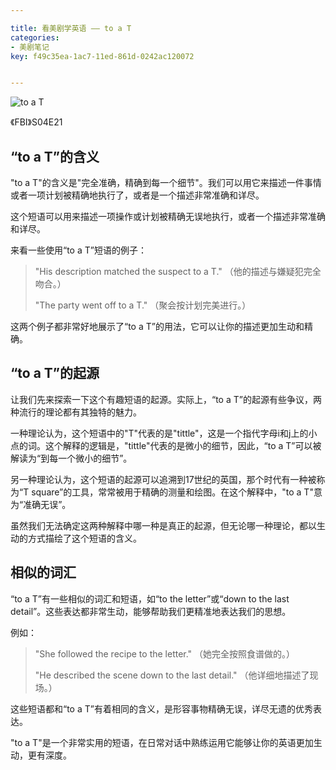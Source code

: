```yaml
---

title: 看美剧学英语 —— to a T
categories:
- 美剧笔记
key: f49c35ea-1ac7-11ed-861d-0242ac120072


---
```




![to a T](https://icdb-images.oss-cn-hangzhou.aliyuncs.com/news/2023/07/14/5401689344201.jpg)

《FBI》S04E21

## “to a T”的含义

"to a T"的含义是"完全准确，精确到每一个细节"。我们可以用它来描述一件事情或者一项计划被精确地执行了，或者是一个描述非常准确和详尽。

这个短语可以用来描述一项操作或计划被精确无误地执行，或者一个描述非常准确和详尽。

来看一些使用“to a T”短语的例子：

> "His description matched the suspect to a T." （他的描述与嫌疑犯完全吻合。）
> 
> "The party went off to a T." （聚会按计划完美进行。）

这两个例子都非常好地展示了“to a T”的用法，它可以让你的描述更加生动和精确。

## “to a T”的起源

让我们先来探索一下这个有趣短语的起源。实际上，“to a T”的起源有些争议，两种流行的理论都有其独特的魅力。

一种理论认为，这个短语中的"T"代表的是"tittle"，这是一个指代字母i和j上的小点的词。这个解释的逻辑是，"tittle"代表的是微小的细节，因此，“to a T”可以被解读为“到每一个微小的细节”。

另一种理论认为，这个短语的起源可以追溯到17世纪的英国，那个时代有一种被称为“T square”的工具，常常被用于精确的测量和绘图。在这个解释中，"to a T"意为“准确无误”。

虽然我们无法确定这两种解释中哪一种是真正的起源，但无论哪一种理论，都以生动的方式描绘了这个短语的含义。


## 相似的词汇

“to a T”有一些相似的词汇和短语，如“to the letter”或“down to the last detail”。这些表达都非常生动，能够帮助我们更精准地表达我们的思想。

例如：

> "She followed the recipe to the letter." （她完全按照食谱做的。）
> 
> "He described the scene down to the last detail." （他详细地描述了现场。）

这些短语都和“to a T”有着相同的含义，是形容事物精确无误，详尽无遗的优秀表达。

"to a T"是一个非常实用的短语，在日常对话中熟练运用它能够让你的英语更加生动，更有深度。
